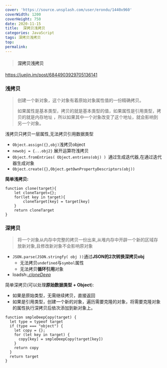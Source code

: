 ```yaml
---
cover: 'https://source.unsplash.com/user/erondu/1440x960'
coverWidth: 1200
coverHeight: 750
date: 2020-11-15
title:	深拷贝浅拷贝
categories: JavaScript
tags: 深拷贝浅拷贝
top:
permalink:
---
```


> <h4> 
>  深拷贝浅拷贝
> </h4>

<!--more-->

https://juejin.im/post/6844903929705136141

### 浅拷贝

> 创建一个新对象，这个对象有着原始对象属性值的一份精确拷贝。
>
> 如果属性是基本类型，拷贝的就是基本类型的值，如果属性是引用类型，拷贝的就是内存地址 ，所以如果其中一个对象改变了这个地址，就会影响到另一个对象。

浅拷贝只拷贝一层属性,无法拷贝引用数据类型

- `Object.assign({},obj)`浅拷贝object
- `newobj = {...obj2}`  展开运算符浅拷贝
- `Object.fromEntries( Object.entriens(obj) ) `通过生成迭代器,在通过迭代器生成对象
- `Object.create({},Object.getOwnPropertyDescriptors(obj))`

**简单浅拷贝:**

```
function clone(target){
	let cloneTarget={};
	for(let key in target){
		cloneTarget[key] = target[key]
	}
	return cloneTarget
}
```



### 深拷贝

> 将一个对象从内存中完整的拷贝一份出来,从堆内存中开辟一个新的区域存放新对象,且修改新对象不会影响原对象

- `JSON.parse(JSON.stringfy( obj ))`通过**JSON的2次转换深拷贝obj**
  - 无法拷贝`undefined`与`symbol`属性
  - 无法拷贝**循环引用**对象
- loadsh:[_.cloneDeep_](http://lodash.think2011.net/cloneDeep)

简单深拷贝(可以处理**原始数据类型 + Object**):

- 如果是原始类型，无需继续拷贝，直接返回
- 如果是引用类型，创建一个新的对象，遍历需要克隆的对象，将需要克隆对象的属性执行深拷贝后依次添加到新对象上。

```
function smpleDeepCopy(target) {
  let type = typeof target
  if (type === "object") {
    let copy = {};
    for (let key in target) {
      copy[key] = smpleDeepCopy(target[key])
    }
    return copy
  }
  return target
}
```


